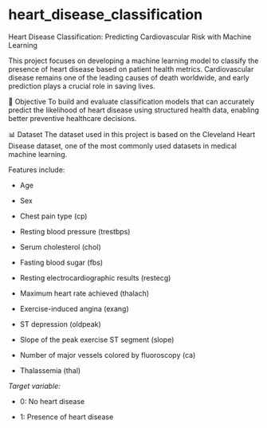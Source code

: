 # heart_disease_classification
Heart Disease Classification: Predicting Cardiovascular Risk with Machine Learning

This project focuses on developing a machine learning model to classify the presence of heart disease based on patient health metrics. Cardiovascular disease remains one of the leading causes of death worldwide, and early prediction plays a crucial role in saving lives.

📌 Objective
To build and evaluate classification models that can accurately predict the likelihood of heart disease using structured health data, enabling better preventive healthcare decisions.

📊 Dataset
The dataset used in this project is based on the Cleveland Heart Disease dataset, one of the most commonly used datasets in medical machine learning.

Features include:

- Age

- Sex

- Chest pain type (cp)

- Resting blood pressure (trestbps)

- Serum cholesterol (chol)

- Fasting blood sugar (fbs)

- Resting electrocardiographic results (restecg)

- Maximum heart rate achieved (thalach)

- Exercise-induced angina (exang)

- ST depression (oldpeak)

- Slope of the peak exercise ST segment (slope)

- Number of major vessels colored by fluoroscopy (ca)

- Thalassemia (thal)


*Target variable:*

- 0: No heart disease

- 1: Presence of heart disease


